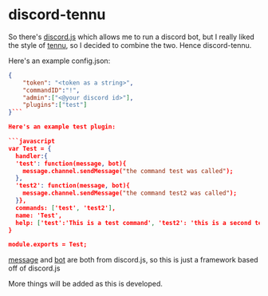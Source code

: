 # discord-tennu

So there's [discord.js] which allows me to run a discord bot, but I really liked the style of [tennu], so I decided to combine the two. Hence discord-tennu.

Here's an example config.json:

```json
{
	"token": "<token as a string>",
	"commandID":"!",
	"admin":["<@your discord id>"],
	"plugins":["test"]
}```

Here's an example test plugin:

```javascript
var Test = {
  handler:{
  'test': function(message, bot){
    message.channel.sendMessage("the command test was called");
  },
  'test2': function(message, bot){
    message.channel.sendMessage("the command test2 was called");
  }},
  commands: ['test', 'test2'],
  name: 'Test',
  help: ['test':'This is a test command', 'test2': 'this is a second test command']
}

module.exports = Test;

```

[message] and [bot] are both from discord.js, so this is just a framework based off of discord.js

More things will be added as this is developed.


[message]: https://discordjs.readthedocs.io/en/8.2.0/docs_message.html
[bot]: https://discordjs.readthedocs.io/en/8.2.0/docs_client.html
[discord.js]: https://discord.js.org/
[tennu]: https://tennu.github.io
